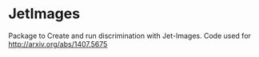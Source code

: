 JetImages
=========

Package to Create and run discrimination with Jet-Images. Code used for http://arxiv.org/abs/1407.5675

